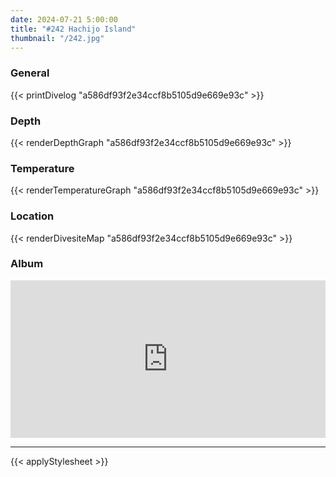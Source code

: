 ```yaml
---
date: 2024-07-21 5:00:00
title: "#242 Hachijo Island"
thumbnail: "/242.jpg"
---
```


### General

{{< printDivelog "a586df93f2e34ccf8b5105d9e669e93c" >}}

### Depth

{{< renderDepthGraph "a586df93f2e34ccf8b5105d9e669e93c" >}}

### Temperature

{{< renderTemperatureGraph "a586df93f2e34ccf8b5105d9e669e93c" >}}

### Location

{{< renderDivesiteMap "a586df93f2e34ccf8b5105d9e669e93c" >}}

### Album

<div class='lr_embed' style='position: relative; padding-bottom: 50%; height: 0; overflow: hidden;'><iframe id='iframe' src='https://lightroom.adobe.com/embed/shares/4e0a1fe920a0409c827bece4c5edc84c/slideshow?background_color=%232D2D2D&color=%23999999' frameborder='0'style='width:100%; height:100%; position: absolute; top:0; left:0;' ></iframe></div>

---

{{< applyStylesheet >}}

